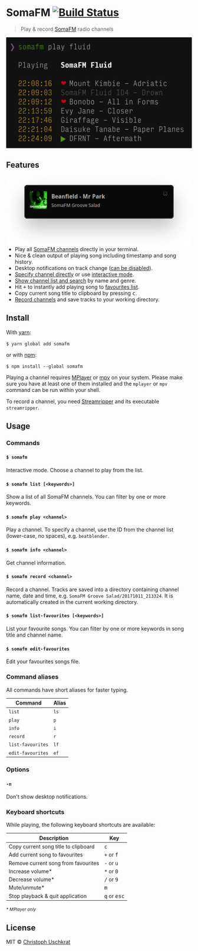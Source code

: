 # SomaFM [![Build Status](https://travis-ci.org/uschek/somafm.svg?branch=master)](https://travis-ci.org/uschek/somafm)

> Play & record [SomaFM](https://somafm.com) radio channels

![](media/screenshot.png)


## Features

<img src="media/notification.png" width="510" align="right" />

- Play all [SomaFM channels](https://somafm.com/listen/) directly in your terminal.
- Nice & clean output of playing song including timestamp and song history.
- Desktop notifications on track change ([can be disabled](#-n)).
- [Specify channel directly](#-somafm-play-channel) or use [interactive mode](#-somafm).
- [Show channel list and search](#-somafm-list-keywords) by name and genre.
- Hit <kbd>+</kbd> to instantly add playing song to [favourites list](#-somafm-list-favourites).
- Copy current song title to clipboard by pressing <kbd>c</kbd>.
- [Record channels](#-somafm-record-channel) and save tracks to your working directory.


## Install

With [yarn](https://yarnpkg.com):

```console
$ yarn global add somafm
```

or with [npm](https://www.npmjs.com):

```console
$ npm install --global somafm
```

Playing a channel requires [MPlayer](https://mplayerhq.hu) or [mpv](https://mpv.io) on your system. Please make sure you have at least one of them installed and the `mplayer` or `mpv` command can be run within your shell.

To record a channel, you need [Streamripper](http://streamripper.sourceforge.net) and its executable `streamripper`.


## Usage

### Commands

#### `$ somafm`

Interactive mode. Choose a channel to play from the list.

#### `$ somafm list [<keywords>]`

Show a list of all SomaFM channels. You can filter by one or more keywords.

#### `$ somafm play <channel>`

Play a channel. To specify a channel, use the ID from the channel list (lower-case, no spaces), e.g. `beatblender`.

#### `$ somafm info <channel>`

Get channel information.

#### `$ somafm record <channel>`

Record a channel. Tracks are saved into a directory containing channel name, date and time, e.g. `SomaFM Groove Salad/20171011_213324`. It is automatically created in the current working directory.

#### `$ somafm list-favourites [<keywords>]`

List your favourite songs. You can filter by one or more keywords in song title and channel name.

#### `$ somafm edit-favourites`

Edit your favourites songs file.

### Command aliases

All commands have short aliases for faster typing.

Command           | Alias
----------------- | -----
`list`            | `ls`
`play`            | `p`
`info`            | `i`
`record`          | `r`
`list-favourites` | `lf`
`edit-favourites` | `ef`

### Options

#### `-n`

Don't show desktop notifications.

### Keyboard shortcuts

While playing, the following keyboard shortcuts are available:

Description                          | Key
------------------------------------ | ------------------------------
Copy current song title to clipboard | <kbd>c</kbd>
Add current song to favourites       | <kbd>+</kbd> or <kbd>f</kbd>
Remove current song from favourites  | <kbd>-</kbd> or <kbd>u</kbd>
Increase volume*                     | <kbd>\*</kbd> or <kbd>0</kbd>
Decrease volume*                     | <kbd>/</kbd> or <kbd>9</kbd>
Mute/unmute*                         | <kbd>m</kbd>
Stop playback & quit application     | <kbd>q</kbd> or <kbd>esc</kbd>

<small>_* MPlayer only_</small>


## License

MIT © [Christoph Uschkrat](https://uschkrat.com)
